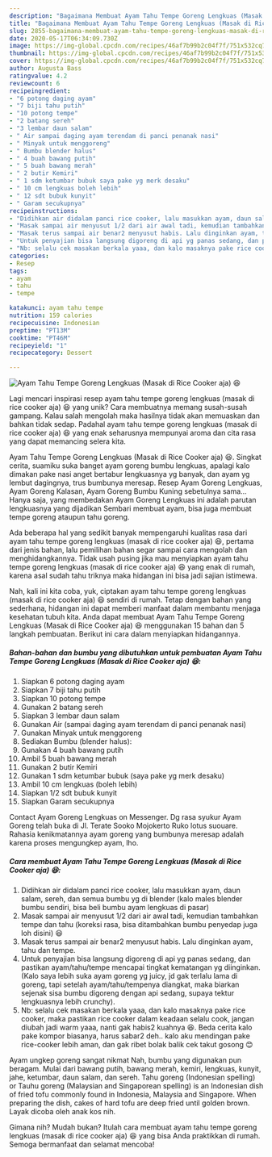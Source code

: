 ```yaml
---
description: "Bagaimana Membuat Ayam Tahu Tempe Goreng Lengkuas (Masak di Rice Cooker aja) 😆 Anti Gagal"
title: "Bagaimana Membuat Ayam Tahu Tempe Goreng Lengkuas (Masak di Rice Cooker aja) 😆 Anti Gagal"
slug: 2855-bagaimana-membuat-ayam-tahu-tempe-goreng-lengkuas-masak-di-rice-cooker-aja-anti-gagal
date: 2020-05-17T06:34:09.730Z
image: https://img-global.cpcdn.com/recipes/46af7b99b2c04f7f/751x532cq70/ayam-tahu-tempe-goreng-lengkuas-masak-di-rice-cooker-aja-😆-foto-resep-utama.jpg
thumbnail: https://img-global.cpcdn.com/recipes/46af7b99b2c04f7f/751x532cq70/ayam-tahu-tempe-goreng-lengkuas-masak-di-rice-cooker-aja-😆-foto-resep-utama.jpg
cover: https://img-global.cpcdn.com/recipes/46af7b99b2c04f7f/751x532cq70/ayam-tahu-tempe-goreng-lengkuas-masak-di-rice-cooker-aja-😆-foto-resep-utama.jpg
author: Augusta Bass
ratingvalue: 4.2
reviewcount: 6
recipeingredient:
- "6 potong daging ayam"
- "7 biji tahu putih"
- "10 potong tempe"
- "2 batang sereh"
- "3 lembar daun salam"
- " Air sampai daging ayam terendam di panci penanak nasi"
- " Minyak untuk menggoreng"
- " Bumbu blender halus"
- " 4 buah bawang putih"
- " 5 buah bawang merah"
- " 2 butir Kemiri"
- " 1 sdm ketumbar bubuk saya pake yg merk desaku"
- " 10 cm lengkuas boleh lebih"
- " 12 sdt bubuk kunyit"
- " Garam secukupnya"
recipeinstructions:
- "Didihkan air didalam panci rice cooker, lalu masukkan ayam, daun salam, sereh, dan semua bumbu yg di blender (kalo males blender bumbu sendiri, bisa beli bumbu ayam lengkuas di pasar)"
- "Masak sampai air menyusut 1/2 dari air awal tadi, kemudian tambahkan tempe dan tahu (koreksi rasa, bisa ditambahkan bumbu penyedap juga loh disini) 😆"
- "Masak terus sampai air benar2 menyusut habis. Lalu dinginkan ayam, tahu dan tempe."
- "Untuk penyajian bisa langsung digoreng di api yg panas sedang, dan pastikan ayam/tahu/tempe mencapai tingkat kematangan yg diinginkan. (Kalo saya lebih suka ayam goreng yg juicy, jd gak terlalu lama di goreng, tapi setelah ayam/tahu/tempenya diangkat, maka biarkan sejenak sisa bumbu digoreng dengan api sedang, supaya tektur lengkuasnya lebih crunchy)."
- "Nb: selalu cek masakan berkala yaaa, dan kalo masaknya pake rice cooker, maka pastikan rice cooker dalam keadaan selalu cook, jangan diubah jadi warm yaaa, nanti gak habis2 kuahnya 😆. Beda cerita kalo pake kompor biasanya, harus sabar2 deh.. kalo aku mendingan pake rice-cooker lebih aman, dan gak ribet bolak balik cek takut gosong 😊"
categories:
- Resep
tags:
- ayam
- tahu
- tempe

katakunci: ayam tahu tempe 
nutrition: 159 calories
recipecuisine: Indonesian
preptime: "PT13M"
cooktime: "PT46M"
recipeyield: "1"
recipecategory: Dessert

---
```



![Ayam Tahu Tempe Goreng Lengkuas (Masak di Rice Cooker aja) 😆](https://img-global.cpcdn.com/recipes/46af7b99b2c04f7f/751x532cq70/ayam-tahu-tempe-goreng-lengkuas-masak-di-rice-cooker-aja-😆-foto-resep-utama.jpg)

Lagi mencari inspirasi resep ayam tahu tempe goreng lengkuas (masak di rice cooker aja) 😆 yang unik? Cara membuatnya memang susah-susah gampang. Kalau salah mengolah maka hasilnya tidak akan memuaskan dan bahkan tidak sedap. Padahal ayam tahu tempe goreng lengkuas (masak di rice cooker aja) 😆 yang enak seharusnya mempunyai aroma dan cita rasa yang dapat memancing selera kita.

Ayam Tahu Tempe Goreng Lengkuas (Masak di Rice Cooker aja) 😆. Singkat cerita, suamiku suka banget ayam goreng bumbu lengkuas, apalagi kalo dimakan pake nasi anget bertabur lengkuasnya yg banyak, dan ayam yg lembut dagingnya, trus bumbunya meresap. Resep Ayam Goreng Lengkuas, Ayam Goreng Kalasan, Ayam Goreng Bumbu Kuning sebetulnya sama… Hanya saja, yang membedakan Ayam Goreng Lengkuas ini adalah parutan lengkuasnya yang dijadikan Sembari membuat ayam, bisa juga membuat tempe goreng ataupun tahu goreng.

Ada beberapa hal yang sedikit banyak mempengaruhi kualitas rasa dari ayam tahu tempe goreng lengkuas (masak di rice cooker aja) 😆, pertama dari jenis bahan, lalu pemilihan bahan segar sampai cara mengolah dan menghidangkannya. Tidak usah pusing jika mau menyiapkan ayam tahu tempe goreng lengkuas (masak di rice cooker aja) 😆 yang enak di rumah, karena asal sudah tahu triknya maka hidangan ini bisa jadi sajian istimewa.


Nah, kali ini kita coba, yuk, ciptakan ayam tahu tempe goreng lengkuas (masak di rice cooker aja) 😆 sendiri di rumah. Tetap dengan bahan yang sederhana, hidangan ini dapat memberi manfaat dalam membantu menjaga kesehatan tubuh kita. Anda dapat membuat Ayam Tahu Tempe Goreng Lengkuas (Masak di Rice Cooker aja) 😆 menggunakan 15 bahan dan 5 langkah pembuatan. Berikut ini cara dalam menyiapkan hidangannya.

<!--inarticleads1-->

##### Bahan-bahan dan bumbu yang dibutuhkan untuk pembuatan Ayam Tahu Tempe Goreng Lengkuas (Masak di Rice Cooker aja) 😆:

1. Siapkan 6 potong daging ayam
1. Siapkan 7 biji tahu putih
1. Siapkan 10 potong tempe
1. Gunakan 2 batang sereh
1. Siapkan 3 lembar daun salam
1. Gunakan  Air (sampai daging ayam terendam di panci penanak nasi)
1. Gunakan  Minyak untuk menggoreng
1. Sediakan  Bumbu (blender halus):
1. Gunakan  4 buah bawang putih
1. Ambil  5 buah bawang merah
1. Gunakan  2 butir Kemiri
1. Gunakan  1 sdm ketumbar bubuk (saya pake yg merk desaku)
1. Ambil  10 cm lengkuas (boleh lebih)
1. Siapkan  1/2 sdt bubuk kunyit
1. Siapkan  Garam secukupnya


Contact Ayam Goreng Lengkuas on Messenger. Dg rasa syukur Ayam Goreng telah buka di Jl. Terate Sooko Mojokerto Ruko lotus suouare. Rahasia kenikmatannya ayam goreng yang bumbunya meresap adalah karena proses mengungkep ayam, lho. 

<!--inarticleads2-->

##### Cara membuat Ayam Tahu Tempe Goreng Lengkuas (Masak di Rice Cooker aja) 😆:

1. Didihkan air didalam panci rice cooker, lalu masukkan ayam, daun salam, sereh, dan semua bumbu yg di blender (kalo males blender bumbu sendiri, bisa beli bumbu ayam lengkuas di pasar)
1. Masak sampai air menyusut 1/2 dari air awal tadi, kemudian tambahkan tempe dan tahu (koreksi rasa, bisa ditambahkan bumbu penyedap juga loh disini) 😆
1. Masak terus sampai air benar2 menyusut habis. Lalu dinginkan ayam, tahu dan tempe.
1. Untuk penyajian bisa langsung digoreng di api yg panas sedang, dan pastikan ayam/tahu/tempe mencapai tingkat kematangan yg diinginkan. (Kalo saya lebih suka ayam goreng yg juicy, jd gak terlalu lama di goreng, tapi setelah ayam/tahu/tempenya diangkat, maka biarkan sejenak sisa bumbu digoreng dengan api sedang, supaya tektur lengkuasnya lebih crunchy).
1. Nb: selalu cek masakan berkala yaaa, dan kalo masaknya pake rice cooker, maka pastikan rice cooker dalam keadaan selalu cook, jangan diubah jadi warm yaaa, nanti gak habis2 kuahnya 😆. Beda cerita kalo pake kompor biasanya, harus sabar2 deh.. kalo aku mendingan pake rice-cooker lebih aman, dan gak ribet bolak balik cek takut gosong 😊


Ayam ungkep goreng sangat nikmat Nah, bumbu yang digunakan pun beragam. Mulai dari bawang putih, bawang merah, kemiri, lengkuas, kunyit, jahe, ketumbar, daun salam, dan sereh. Tahu goreng (Indonesian spelling) or Tauhu goreng (Malaysian and Singaporean spelling) is an Indonesian dish of fried tofu commonly found in Indonesia, Malaysia and Singapore. When preparing the dish, cakes of hard tofu are deep fried until golden brown. Layak dicoba oleh anak kos nih. 

Gimana nih? Mudah bukan? Itulah cara membuat ayam tahu tempe goreng lengkuas (masak di rice cooker aja) 😆 yang bisa Anda praktikkan di rumah. Semoga bermanfaat dan selamat mencoba!
